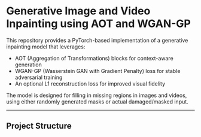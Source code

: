 # Generative Image and Video Inpainting using AOT and WGAN-GP

This repository provides a PyTorch-based implementation of a generative inpainting model that leverages:

- AOT (Aggregation of Transformations) blocks for context-aware generation
- WGAN-GP (Wasserstein GAN with Gradient Penalty) loss for stable adversarial training
- An optional L1 reconstruction loss for improved visual fidelity

The model is designed for filling in missing regions in images and videos, using either randomly generated masks or actual damaged/masked input.

---

## Project Structure

